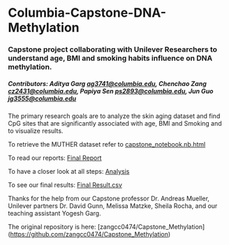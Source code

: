 # Columbia-Capstone-DNA-Methylation
### Capstone project collaborating with Unilever Researchers to understand age, BMI and smoking habits influence on DNA methylation.

##### Contributors: Aditya Garg <ag3741@columbia.edu>, Chenchao Zang <cz2431@columbia.edu>, Papiya Sen <ps2893@columbia.edu>, Jun Guo <jg3555@columbia.edu>


The primary research goals are to analyze the skin aging dataset and find CpG sites that are significantly associated with age, BMI and Smoking and to visualize results. 

To retrieve the MUTHER dataset refer to [capstone_notebook.nb.html](https://github.com/ayourway/Columbia-Capstone-DNA-Methylation/blob/master/capstone_notebook.nb.html)

To read our reports: [Final Report](https://github.com/ayourway/Columbia-Capstone-DNA-Methylation/blob/master/Final_Report__Gene_Methylation.pdf)

To have a closer look at all steps: [Analysis](https://github.com/ayourway/Columbia-Capstone-DNA-Methylation/blob/master/Capstone_analysis.ipynb)

To see our final results: [Final Result.csv](https://github.com/ayourway/Columbia-Capstone-DNA-Methylation/blob/master/Final%20Result.csv)

Thanks for the help from our Capstone professor Dr. Andreas Mueller, Unilever partners Dr. David Gunn, Melissa Matzke, Sheila Rocha, and our teaching assistant Yogesh Garg.

The original repository is here: [zangcc0474/Capstone_Methylation] (https://github.com/zangcc0474/Capstone_Methylation)